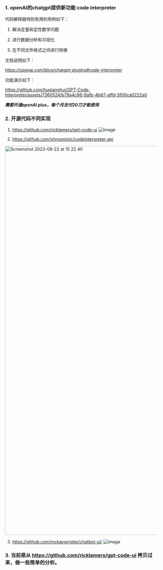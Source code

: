 ###  1. openAI的chatgpt提供新功能 code interpreter 
代码解释器特别有用的用例如下：

1. 解决定量和定性数学问题

2. 进行数据分析和可视化

3. 在不同文件格式之间进行转换

文档说明如下：

https://openai.com/blog/chatgpt-plugins#code-interpreter

功能演示如下：

https://github.com/huqianghui/GPT-Code-Interpreter/assets/7360524/b79a4c86-8afb-4b87-affd-5f00ca0222a0

***需要开通openAI plus，每个月支付20刀才能使用***

### 2. 开源代码不同实现

1. https://github.com/ricklamers/gpt-code-ui
   ![image](https://github.com/huqianghui/GPT-Code-Interpreter/assets/7360524/cfe0e09c-6598-4da0-84d9-8e2d0990c3ba)

2. https://github.com/shroominic/codeinterpreter-api
<img width="1283" alt="Screenshot 2023-08-22 at 15 22 40" src="https://github.com/huqianghui/GPT-Code-Interpreter/assets/7360524/d1ea5d97-e65a-4179-9395-b7b9d7018ad1">

3. https://github.com/mckaywrigley/chatbot-ui/
   ![image](https://github.com/huqianghui/GPT-Code-Interpreter/assets/7360524/28cbca39-861c-48f2-be8e-66d3333d04b5)

### 3. 当前是从 https://github.com/ricklamers/gpt-code-ui 拷贝过来，做一些简单的分析。





